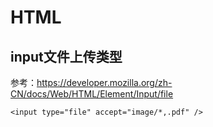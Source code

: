 # HTML

## input文件上传类型

参考：https://developer.mozilla.org/zh-CN/docs/Web/HTML/Element/Input/file

```
<input type="file" accept="image/*,.pdf" />
```

